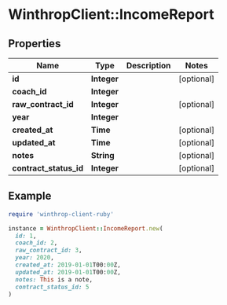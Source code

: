 # WinthropClient::IncomeReport

## Properties

| Name | Type | Description | Notes |
| ---- | ---- | ----------- | ----- |
| **id** | **Integer** |  | [optional] |
| **coach_id** | **Integer** |  |  |
| **raw_contract_id** | **Integer** |  | [optional] |
| **year** | **Integer** |  |  |
| **created_at** | **Time** |  | [optional] |
| **updated_at** | **Time** |  | [optional] |
| **notes** | **String** |  | [optional] |
| **contract_status_id** | **Integer** |  | [optional] |

## Example

```ruby
require 'winthrop-client-ruby'

instance = WinthropClient::IncomeReport.new(
  id: 1,
  coach_id: 2,
  raw_contract_id: 3,
  year: 2020,
  created_at: 2019-01-01T00:00Z,
  updated_at: 2019-01-01T00:00Z,
  notes: This is a note,
  contract_status_id: 5
)
```

